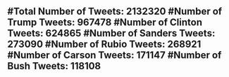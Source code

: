 #Total Number of Tweets: 2132320 
#Number of Trump Tweets: 967478
#Number of Clinton Tweets: 624865
#Number of Sanders Tweets: 273090
#Number of Rubio Tweets: 268921
#Number of Carson Tweets: 171147
#Number of Bush Tweets: 118108
---
